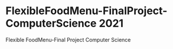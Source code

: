 # FlexibleFoodMenu-FinalProject-ComputerScience 2021
Flexible FoodMenu-Final Project Computer Science

